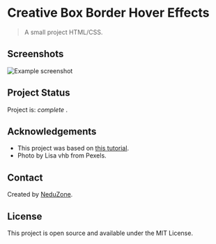 # Creative Box Border Hover Effects 

> A small project HTML/CSS.


## Screenshots
![Example screenshot](https://github.com/IrinaSpasova/Small-projects-JavaScript/blob/main/CSS%20Image%20overlay%20effect/image.png)


## Project Status
Project is:  _complete_ .


## Acknowledgements
- This project was based on [this tutorial](https://www.youtube.com/watch?v=SVbcERfFyl8).
- Photo by Lisa vhb from Pexels.


## Contact
Created by [NeduZone](https://www.youtube.com/channel/UCz95Emh4x-U58ZDCPf0ugcw).


## License
This project is open source and available under the MIT License. 

